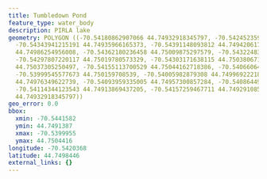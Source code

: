 ```yaml
---
title: Tumbledown Pond
feature_type: water_body
description: PIRLA lake
geometry: POLYGON ((-70.54180862907066 44.74932918345797, -70.54245235923408 44.74932918345797,
  -70.54343941215191 44.74935966165373, -70.54391148093812 44.74942061799642, -70.54415824416714
  44.74986254956008, -70.54362180236458 44.75009875297579, -70.54322483543019 44.75011399187245,
  -70.54297807220117 44.75019780573329, -70.54303171638115 44.75038067191732, -70.54231288436505
  44.75037305250497, -70.54155113700529 44.75044162718386, -70.54066064361285 44.75036543309097,
  -70.53999545577673 44.750159708539, -70.54005982879308 44.74996922218962, -70.54018857482576
  44.74976349622739, -70.54093959335005 44.74957300857284, -70.54086449149736 44.74929108569113,
  -70.54114344123543 44.74913869437205, -70.54157259467711 44.74929108569113, -70.54180862907066
  44.74932918345797))
geo_error: 0.0
bbox:
  xmin: -70.5441582
  ymin: 44.7491387
  xmax: -70.5399955
  ymax: 44.7504416
longitude: -70.5420368
latitude: 44.7498446
external_links: {}
---
```

